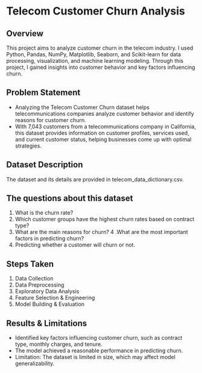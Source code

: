 # Telecom Customer Churn Analysis
## Overview
This project aims to analyze customer churn in the telecom industry. I used Python, Pandas, NumPy, Matplotlib, Seaborn, and Scikit-learn for data processing, visualization, and machine learning modeling. Through this project, I gained insights into customer behavior and key factors influencing churn.
## Problem Statement
- Analyzing the Telecom Customer Churn dataset helps telecommunications companies analyze customer behavior and identify reasons for customer churn.
- With 7,043 customers from a telecommunications company in California, this dataset provides information on customer profiles, services used, and current customer status, helping businesses come up with optimal strategies.

## Dataset Description
The dataset and its details are provided in telecom_data_dictionary.csv.

## The questions about this dataset
1. What is the churn rate?
2. Which customer groups have the highest churn rates based on contract type?
3. What are the main reasons for churn?
4 .What are the most important factors in predicting churn?
5. Predicting whether a customer will churn or not.
## Steps Taken
1. Data Collection
2. Data Preprocessing
3. Exploratory Data Analysis
4. Feature Selection & Engineering
5. Model Building & Evaluation 
## Results & Limitations
- Identified key factors influencing customer churn, such as contract type, monthly charges, and tenure.
- The model achieved a reasonable performance in predicting churn.
- Limitation: The dataset is limited in size, which may affect model generalizability.
